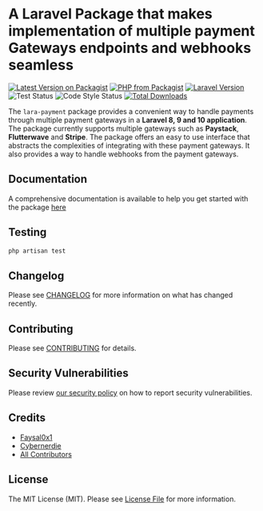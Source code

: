 # A Laravel Package that makes implementation of multiple payment Gateways endpoints and webhooks seamless

[![Latest Version on Packagist](https://img.shields.io/packagist/v/faysal0x1/lara-payment.svg?style=flat-square)](https://packagist.org/packages/faysal0x1/lara-payment)
<a href="https://packagist.org/packages/faysal0x1/lara-payment"><img src="https://img.shields.io/packagist/php-v/faysal0x1/lara-payment.svg?style=flat-square" alt="PHP from Packagist"></a>
<a href="https://packagist.org/packages/faysal0x1/lara-payment"><img src="https://img.shields.io/badge/Laravel-8.x,%209.x,%2010.x,%2011.x-brightgreen.svg?style=flat-square" alt="Laravel Version"></a>
![Test Status](https://img.shields.io/github/actions/workflow/status/faysal0x1/lara-payment/run-tests.yml?branch=main&label=Tests)
![Code Style Status](https://img.shields.io/github/actions/workflow/status/faysal0x1/lara-payment/phpstan.yml?branch=main&label=Code%20Style)
[![Total Downloads](https://img.shields.io/packagist/dt/faysal0x1/lara-payment.svg?style=flat-square)](https://packagist.org/packages/faysal0x1/lara-payment)

The `lara-payment` package provides a convenient way to handle payments through multiple payment gateways in a **Laravel 8, 9 and 10 application**.
The package currently supports multiple gateways such as **Paystack**, **Flutterwave** and **Stripe**.
The package offers an easy to use interface that abstracts the complexities of integrating with these payment gateways.
It also provides a way to handle webhooks from the payment gateways.

## Documentation
A comprehensive documentation is available to help you get started with the package [here](https://lara-payment-xi.vercel.app)


## Testing

```bash
php artisan test
```

## Changelog

Please see [CHANGELOG](CHANGELOG.md) for more information on what has changed recently.

## Contributing

Please see [CONTRIBUTING](CONTRIBUTING.md) for details.

## Security Vulnerabilities

Please review [our security policy](../../security/policy) on how to report security vulnerabilities.

## Credits

- [Faysal0x1](https://github.com/Faysal0x1)
- [Cybernerdie](https://github.com/cybernerdie)
- [All Contributors](../../contributors)

## License

The MIT License (MIT). Please see [License File](LICENSE.md) for more information.
